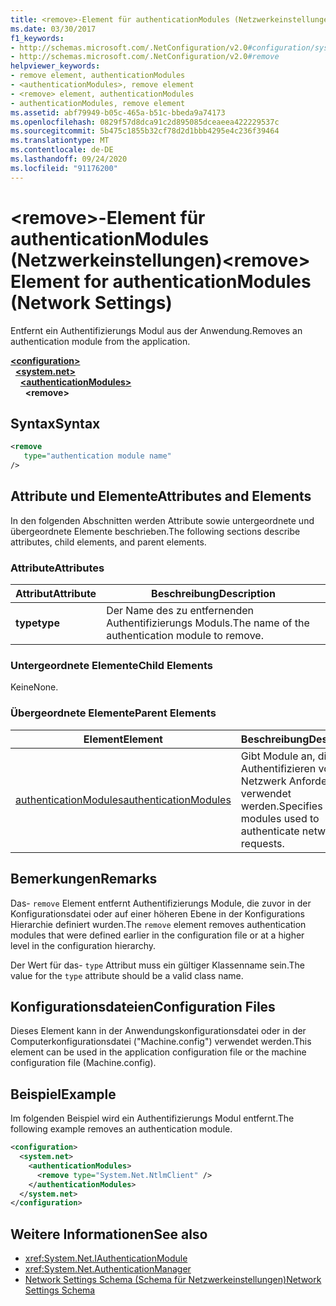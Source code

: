 ```yaml
---
title: <remove>-Element für authenticationModules (Netzwerkeinstellungen)
ms.date: 03/30/2017
f1_keywords:
- http://schemas.microsoft.com/.NetConfiguration/v2.0#configuration/system.net/authenticationModules/remove
- http://schemas.microsoft.com/.NetConfiguration/v2.0#remove
helpviewer_keywords:
- remove element, authenticationModules
- <authenticationModules>, remove element
- <remove> element, authenticationModules
- authenticationModules, remove element
ms.assetid: abf79949-b05c-465a-b51c-bbeda9a74173
ms.openlocfilehash: 0829f57d8dca91c2d895085dceaeea422229537c
ms.sourcegitcommit: 5b475c1855b32cf78d2d1bbb4295e4c236f39464
ms.translationtype: MT
ms.contentlocale: de-DE
ms.lasthandoff: 09/24/2020
ms.locfileid: "91176200"
---
```

# <a name="remove-element-for-authenticationmodules-network-settings"></a><span data-ttu-id="300a8-102">\<remove>-Element für authenticationModules (Netzwerkeinstellungen)</span><span class="sxs-lookup"><span data-stu-id="300a8-102">\<remove> Element for authenticationModules (Network Settings)</span></span>

<span data-ttu-id="300a8-103">Entfernt ein Authentifizierungs Modul aus der Anwendung.</span><span class="sxs-lookup"><span data-stu-id="300a8-103">Removes an authentication module from the application.</span></span>  

[**\<configuration>**](../configuration-element.md)\
&nbsp;&nbsp;[**\<system.net>**](system-net-element-network-settings.md)\
&nbsp;&nbsp;&nbsp;&nbsp;[**\<authenticationModules>**](authenticationmodules-element-network-settings.md)\
&nbsp;&nbsp;&nbsp;&nbsp;&nbsp;&nbsp;**\<remove>**

## <a name="syntax"></a><span data-ttu-id="300a8-104">Syntax</span><span class="sxs-lookup"><span data-stu-id="300a8-104">Syntax</span></span>  
  
```xml  
<remove
   type="authentication module name"
/>  
```  
  
## <a name="attributes-and-elements"></a><span data-ttu-id="300a8-105">Attribute und Elemente</span><span class="sxs-lookup"><span data-stu-id="300a8-105">Attributes and Elements</span></span>  

 <span data-ttu-id="300a8-106">In den folgenden Abschnitten werden Attribute sowie untergeordnete und übergeordnete Elemente beschrieben.</span><span class="sxs-lookup"><span data-stu-id="300a8-106">The following sections describe attributes, child elements, and parent elements.</span></span>  
  
### <a name="attributes"></a><span data-ttu-id="300a8-107">Attribute</span><span class="sxs-lookup"><span data-stu-id="300a8-107">Attributes</span></span>  
  
|<span data-ttu-id="300a8-108">**Attribut**</span><span class="sxs-lookup"><span data-stu-id="300a8-108">**Attribute**</span></span>|<span data-ttu-id="300a8-109">**Beschreibung**</span><span class="sxs-lookup"><span data-stu-id="300a8-109">**Description**</span></span>|  
|-------------------|---------------------|  
|<span data-ttu-id="300a8-110">**type**</span><span class="sxs-lookup"><span data-stu-id="300a8-110">**type**</span></span>|<span data-ttu-id="300a8-111">Der Name des zu entfernenden Authentifizierungs Moduls.</span><span class="sxs-lookup"><span data-stu-id="300a8-111">The name of the authentication module to remove.</span></span>|  
  
### <a name="child-elements"></a><span data-ttu-id="300a8-112">Untergeordnete Elemente</span><span class="sxs-lookup"><span data-stu-id="300a8-112">Child Elements</span></span>  

 <span data-ttu-id="300a8-113">Keine</span><span class="sxs-lookup"><span data-stu-id="300a8-113">None.</span></span>  
  
### <a name="parent-elements"></a><span data-ttu-id="300a8-114">Übergeordnete Elemente</span><span class="sxs-lookup"><span data-stu-id="300a8-114">Parent Elements</span></span>  
  
|<span data-ttu-id="300a8-115">**Element**</span><span class="sxs-lookup"><span data-stu-id="300a8-115">**Element**</span></span>|<span data-ttu-id="300a8-116">**Beschreibung**</span><span class="sxs-lookup"><span data-stu-id="300a8-116">**Description**</span></span>|  
|-----------------|---------------------|  
|[<span data-ttu-id="300a8-117">authenticationModules</span><span class="sxs-lookup"><span data-stu-id="300a8-117">authenticationModules</span></span>](authenticationmodules-element-network-settings.md)|<span data-ttu-id="300a8-118">Gibt Module an, die zum Authentifizieren von Netzwerk Anforderungen verwendet werden.</span><span class="sxs-lookup"><span data-stu-id="300a8-118">Specifies modules used to authenticate network requests.</span></span>|  
  
## <a name="remarks"></a><span data-ttu-id="300a8-119">Bemerkungen</span><span class="sxs-lookup"><span data-stu-id="300a8-119">Remarks</span></span>  

 <span data-ttu-id="300a8-120">Das- `remove` Element entfernt Authentifizierungs Module, die zuvor in der Konfigurationsdatei oder auf einer höheren Ebene in der Konfigurations Hierarchie definiert wurden.</span><span class="sxs-lookup"><span data-stu-id="300a8-120">The `remove` element removes authentication modules that were defined earlier in the configuration file or at a higher level in the configuration hierarchy.</span></span>  
  
 <span data-ttu-id="300a8-121">Der Wert für das- `type` Attribut muss ein gültiger Klassenname sein.</span><span class="sxs-lookup"><span data-stu-id="300a8-121">The value for the `type` attribute should be a valid class name.</span></span>  
  
## <a name="configuration-files"></a><span data-ttu-id="300a8-122">Konfigurationsdateien</span><span class="sxs-lookup"><span data-stu-id="300a8-122">Configuration Files</span></span>  

 <span data-ttu-id="300a8-123">Dieses Element kann in der Anwendungskonfigurationsdatei oder in der Computerkonfigurationsdatei ("Machine.config") verwendet werden.</span><span class="sxs-lookup"><span data-stu-id="300a8-123">This element can be used in the application configuration file or the machine configuration file (Machine.config).</span></span>  
  
## <a name="example"></a><span data-ttu-id="300a8-124">Beispiel</span><span class="sxs-lookup"><span data-stu-id="300a8-124">Example</span></span>  

 <span data-ttu-id="300a8-125">Im folgenden Beispiel wird ein Authentifizierungs Modul entfernt.</span><span class="sxs-lookup"><span data-stu-id="300a8-125">The following example removes an authentication module.</span></span>  
  
```xml  
<configuration>  
  <system.net>  
    <authenticationModules>  
      <remove type="System.Net.NtlmClient" />  
    </authenticationModules>  
  </system.net>  
</configuration>  
```  
  
## <a name="see-also"></a><span data-ttu-id="300a8-126">Weitere Informationen</span><span class="sxs-lookup"><span data-stu-id="300a8-126">See also</span></span>

- <xref:System.Net.IAuthenticationModule>
- <xref:System.Net.AuthenticationManager>
- [<span data-ttu-id="300a8-127">Network Settings Schema (Schema für Netzwerkeinstellungen)</span><span class="sxs-lookup"><span data-stu-id="300a8-127">Network Settings Schema</span></span>](index.md)
